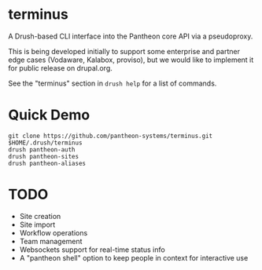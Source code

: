 terminus
========

A Drush-based CLI interface into the Pantheon core API via a pseudoproxy.

This is being developed initially to support some enterprise and partner edge cases (Vodaware, Kalabox, proviso), but we would like to implement it for public release on drupal.org.

See the "terminus" section in `drush help` for a list of commands.

Quick Demo
==========

    git clone https://github.com/pantheon-systems/terminus.git $HOME/.drush/terminus
    drush pantheon-auth
    drush pantheon-sites
    drush pantheon-aliases

TODO
====

- Site creation
- Site import
- Workflow operations
- Team management
- Websockets support for real-time status info
- A "pantheon shell" option to keep people in context for interactive use
